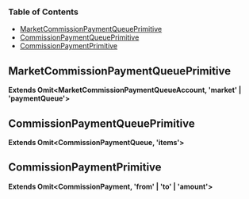 <!-- Generated by documentation.js. Update this documentation by updating the source code. -->

### Table of Contents

*   [MarketCommissionPaymentQueuePrimitive][1]
*   [CommissionPaymentQueuePrimitive][2]
*   [CommissionPaymentPrimitive][3]

## MarketCommissionPaymentQueuePrimitive

**Extends Omit\<MarketCommissionPaymentQueueAccount, 'market' | 'paymentQueue'>**

## CommissionPaymentQueuePrimitive

**Extends Omit\<CommissionPaymentQueue, 'items'>**

## CommissionPaymentPrimitive

**Extends Omit\<CommissionPayment, 'from' | 'to' | 'amount'>**

[1]: #marketcommissionpaymentqueueprimitive

[2]: #commissionpaymentqueueprimitive

[3]: #commissionpaymentprimitive
